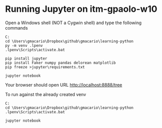 # Running Jupyter on itm-gpaolo-w10

Open a Windows shell (NOT a Cygwin shell) and type the following commands

```
C:
cd \Users\gmacario\Dropbox\github\gmacario\learning-python
py -m venv .lpenv
.lpenv\Scripts\activate.bat

pip install jupyter
pip install Faker numpy pandas delorean matplotlib
pip freeze >jupyter\requirements.txt

jupyter notebook
```

Your browser should open URL <http://localhost:8888/tree>

To run against the already created venv

```
C:
cd \Users\gmacario\Dropbox\github\gmacario\learning-python
.lpenv\Scripts\activate.bat

jupyter notebook
```
